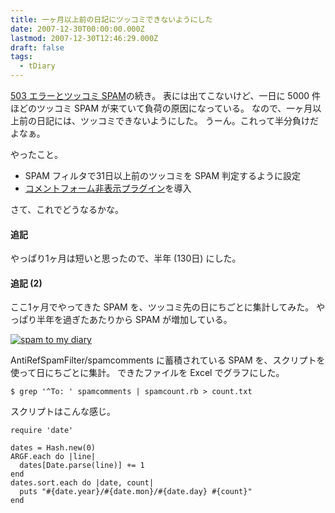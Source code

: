 ```yaml
---
title: 一ヶ月以上前の日記にツッコミできないようにした
date: 2007-12-30T00:00:00.000Z
lastmod: 2007-12-30T12:46:29.000Z
draft: false
tags:
  - tDiary
---
```


[503 エラーとツッコミ SPAM](/posts/20071212/p01)の続き。 表には出てこないけど、一日に 5000 件ほどのツッコミ SPAM が来ていて負荷の原因になっている。 なので、一ヶ月以上前の日記には、ツッコミできないようにした。 うーん。これって半分負けだよなぁ。

やったこと。

- SPAM フィルタで31日以上前のツッコミを SPAM 判定するように設定
- [コメントフォーム非表示プラグイン](http://www.smallstyle.com/20060713.html#p01)を導入

さて、これでどうなるかな。

#### 追記

やっぱり1ヶ月は短いと思ったので、半年 (130日) にした。

#### 追記 (2)

ここ1ヶ月でやってきた SPAM を、ツッコミ先の日にちごとに集計してみた。 やっぱり半年を過ぎたあたりから SPAM が増加している。

[![spam to my diary](https://farm3.staticflickr.com/2397/2147719126_f308f8631a.jpg "spam to my diary")](http://www.flickr.com/photos/machu/2147719126/)

AntiRefSpamFilter/spamcomments に蓄積されている SPAM を、スクリプトを使って日にちごとに集計。 できたファイルを Excel でグラフにした。

```
$ grep '^To: ' spamcomments | spamcount.rb > count.txt
```

スクリプトはこんな感じ。

```
require 'date'

dates = Hash.new(0)
ARGF.each do |line|
  dates[Date.parse(line)] += 1
end
dates.sort.each do |date, count|
  puts "#{date.year}/#{date.mon}/#{date.day} #{count}"
end
```
